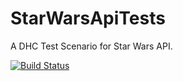 StarWarsApiTests
=======

A DHC Test Scenario for Star Wars API.

[![Build Status](https://travis-ci.org/antoine-richard/StarWarsApiTests.svg?branch=master)](https://travis-ci.org/antoine-richard/StarWarsApiTests)

